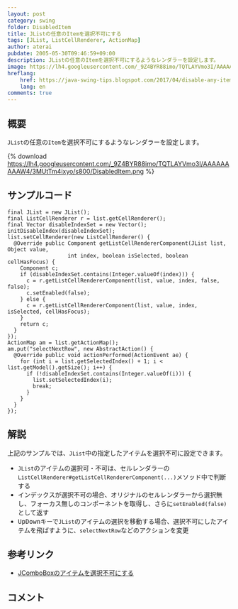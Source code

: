 ```yaml
---
layout: post
category: swing
folder: DisabledItem
title: JListの任意のItemを選択不可にする
tags: [JList, ListCellRenderer, ActionMap]
author: aterai
pubdate: 2005-05-30T09:46:59+09:00
description: JListの任意のItemを選択不可にするようなレンダラーを設定します。
image: https://lh4.googleusercontent.com/_9Z4BYR88imo/TQTLAYVmo3I/AAAAAAAAAW4/3MUtTm4ixyo/s800/DisabledItem.png
hreflang:
    href: https://java-swing-tips.blogspot.com/2017/04/disable-any-items-in-jlist.html
    lang: en
comments: true
---
```

## 概要
`JList`の任意の`Item`を選択不可にするようなレンダラーを設定します。

{% download https://lh4.googleusercontent.com/_9Z4BYR88imo/TQTLAYVmo3I/AAAAAAAAAW4/3MUtTm4ixyo/s800/DisabledItem.png %}

## サンプルコード
<pre class="prettyprint"><code>final JList = new JList();
final ListCellRenderer r = list.getCellRenderer();
final Vector disableIndexSet = new Vector();
initDisableIndex(disableIndexSet);
list.setCellRenderer(new ListCellRenderer() {
  @Override public Component getListCellRendererComponent(JList list, Object value,
                   int index, boolean isSelected, boolean cellHasFocus) {
    Component c;
    if (disableIndexSet.contains(Integer.valueOf(index))) {
      c = r.getListCellRendererComponent(list, value, index, false, false);
      c.setEnabled(false);
    } else {
      c = r.getListCellRendererComponent(list, value, index, isSelected, cellHasFocus);
    }
    return c;
  }
});
ActionMap am = list.getActionMap();
am.put("selectNextRow", new AbstractAction() {
  @Override public void actionPerformed(ActionEvent ae) {
    for (int i = list.getSelectedIndex() + 1; i &lt; list.getModel().getSize(); i++) {
      if (!disableIndexSet.contains(Integer.valueOf(i))) {
        list.setSelectedIndex(i);
        break;
      }
    }
  }
});
</code></pre>

## 解説
上記のサンプルでは、`JList`中の指定したアイテムを選択不可に設定できます。

- `JList`のアイテムの選択可・不可は、セルレンダラーの`ListCellRenderer#getListCellRendererComponent(...)`メソッド中で判断する
- インデックスが選択不可の場合、オリジナルのセルレンダラーから選択無し、フォーカス無しのコンポーネントを取得し、さらに`setEnabled(false)`として返す
- <kbd>Up</kbd><kbd>Down</kbd>キーで`JList`のアイテムの選択を移動する場合、選択不可にしたアイテムを飛ばすように、`selectNextRow`などのアクションを変更

<!-- dummy comment line for breaking list -->

## 参考リンク
- [JComboBoxのアイテムを選択不可にする](https://ateraimemo.com/Swing/DisableItemComboBox.html)

<!-- dummy comment line for breaking list -->

## コメント
